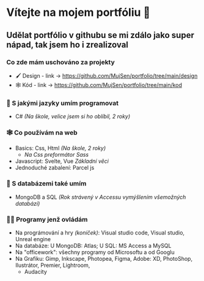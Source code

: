 # Vítejte na mojem portfóliu 📖
## Udělat portfólio v githubu se mi zdálo jako super nápad, tak jsem ho i zrealizoval
### Co zde mám uschováno za projekty
* 🖌️ Design - link -> https://github.com/MujSen/portfolio/tree/main/design
* 🕸️ Kód - link -> https://github.com/MujSen/portfolio/tree/main/kod
### 💪 S jakými jazyky umím programovat
* C# *(Na škole, velice jsem si ho oblíbil, 2 roky)*
### 🕸️ Co používám na web
* Basics: Css, Html *(Na škole, 2 roky)*
  - *Na Css preformátor Sass*
* Javascript: Svelte, Vue *Základní věci*
* Jednoduché zabalení: Parcel js
### 📅 S databázemi také umím
* MongoDB a SQL *(Rok strávený v Accessu vymýšlením všemožných databází)*
### 🧑‍💻 Programy jenž ovládám 
* Na prográmování a hry *(koníček)*: Visual studio code, Visual studio, Unreal engine
* Na databáze: U MongoDB: Atlas; U SQL: MS Access a MySQL
* Na "officework": všechny programy od Microsoftu a od Googlu
* Na Grafiku: Gimp, Inkscape, Photopea, Figma, Adobe: XD, PhotoShop, Ilustrátor, Premier, Lightroom, 
  - Audacity
